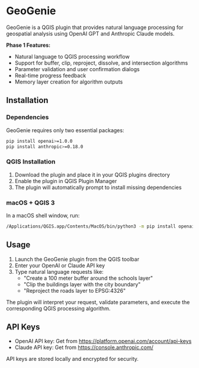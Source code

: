 # GeoGenie

GeoGenie is a QGIS plugin that provides natural language processing for geospatial analysis using OpenAI GPT and Anthropic Claude models.

**Phase 1 Features:**
- Natural language to QGIS processing workflow
- Support for buffer, clip, reproject, dissolve, and intersection algorithms
- Parameter validation and user confirmation dialogs
- Real-time progress feedback
- Memory layer creation for algorithm outputs

## Installation

### Dependencies

GeoGenie requires only two essential packages:

```bash
pip install openai>=1.0.0
pip install anthropic>=0.18.0
```

### QGIS Installation

1. Download the plugin and place it in your QGIS plugins directory
2. Enable the plugin in QGIS Plugin Manager
3. The plugin will automatically prompt to install missing dependencies

### macOS + QGIS 3

In a macOS shell window, run:

```bash
/Applications/QGIS.app/Contents/MacOS/bin/python3 -m pip install openai>=1.0.0 anthropic>=0.18.0
```

## Usage

1. Launch the GeoGenie plugin from the QGIS toolbar
2. Enter your OpenAI or Claude API key
3. Type natural language requests like:
   - "Create a 100 meter buffer around the schools layer"
   - "Clip the buildings layer with the city boundary"
   - "Reproject the roads layer to EPSG:4326"

The plugin will interpret your request, validate parameters, and execute the corresponding QGIS processing algorithm.

## API Keys

- OpenAI API key: Get from https://platform.openai.com/account/api-keys
- Claude API key: Get from https://console.anthropic.com/

API keys are stored locally and encrypted for security.